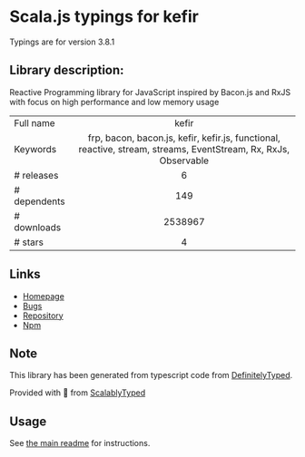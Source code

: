 
# Scala.js typings for kefir

Typings are for version 3.8.1

## Library description:
Reactive Programming library for JavaScript inspired by Bacon.js and RxJS with focus on high performance and low memory usage

|                    |                 |
| ------------------ | :-------------: |
| Full name          | kefir |
| Keywords           | frp, bacon, bacon.js, kefir, kefir.js, functional, reactive, stream, streams, EventStream, Rx, RxJs, Observable |
| # releases         | 6 |
| # dependents       | 149 |
| # downloads        | 2538967 |
| # stars            | 4 |

## Links
- [Homepage](https://github.com/kefirjs/kefir)
- [Bugs](https://github.com/kefirjs/kefir/issues)
- [Repository](https://github.com/kefirjs/kefir)
- [Npm](https://www.npmjs.com/package/kefir)
    


## Note
This library has been generated from typescript code from [DefinitelyTyped](https://definitelytyped.org).

Provided with :purple_heart: from [ScalablyTyped](https://github.com/oyvindberg/ScalablyTyped)

## Usage
See [the main readme](../../readme.md) for instructions.


